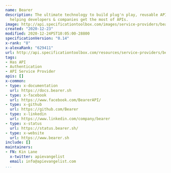 ```yaml
---
name: Bearer
description: The ultimate technology to build plug'n play, reusable API Integrations,
  helping developers & companies get the most of APIs.
image: http://api.specificationtoolbox.com/images/service-providers/bearer.jpg
created: "2020-12-23"
modified: 2020-12-24PST10:05:00-28800
specificationVersion: "0.14"
x-rank: "8"
x-alexaRank: "629411"
url: http://api.specificationtoolbox.com/resources/service-providers/bearer/
tags:
- Has API
- Authentication
- API Service Provider
apis: []
x-common:
- type: x-documentation
  url: https://docs.bearer.sh
- type: x-facebook
  url: https://www.facebook.com/BearerAPI/
- type: x-github
  url: https://github.com/Bearer
- type: x-linkedin
  url: https://www.linkedin.com/company/bearer
- type: x-status
  url: https://status.bearer.sh/
- type: x-website
  url: https://www.bearer.sh
include: []
maintainers:
- FN: Kin Lane
  x-twitter: apievangelist
  email: info@apievangelist.com
...
```

